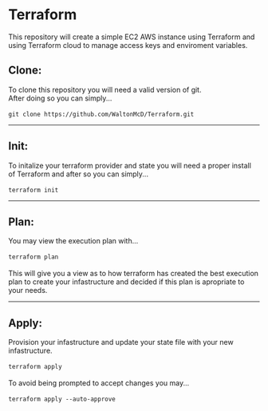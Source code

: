 # Terraform
This repository will create a simple EC2 AWS instance using Terraform and using Terraform cloud to manage access keys and enviroment variables.

## Clone:
To clone this repository you will need a valid version of git. <br />
After doing so you can simply... <br /><br />
`git clone https://github.com/WaltonMcD/Terraform.git`
___

## Init:
To initalize your terraform provider and state you will need a proper install of Terraform and after so you can simply...<br /><br />
`terraform init`
___
## Plan:
You may view the execution plan with...<br /><br />
`terraform plan`<br /><br />
This will give you a view as to how terraform has created the best execution plan to create your infastructure and decided if this plan is apropriate to your needs.
___
## Apply:
Provision your infastructure and update your state file with your 
new infastructure.<br /><br />
`terraform apply`<br /><br />
To avoid being prompted to accept changes you may...<br /><br />
`terraform apply --auto-approve`
 

